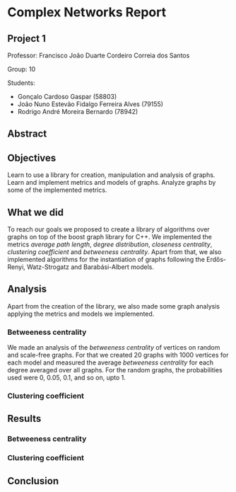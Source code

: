 # Complex Networks Report
## Project 1

Professor: Francisco João Duarte Cordeiro Correia dos Santos

Group: 10

Students:
  - Gonçalo Cardoso Gaspar (58803)
  - João Nuno Estevão Fidalgo Ferreira Alves (79155)
  - Rodrigo André Moreira Bernardo (78942)

## Abstract

## Objectives
Learn to use a library for creation, manipulation and analysis of graphs. Learn
and implement metrics and models of graphs. Analyze graphs by some of the
implemented metrics.

## What we did
To reach our goals we proposed to create a library of algorithms over graphs on
top of the boost graph library for C++.
We implemented the metrics
*average path length*,
*degree distribution*,
*closeness centrality*,
*clustering coefficient* and
*betweeness centrality*.
Apart from that, we also implemented algorithms for the instantiation of graphs
following the Erdős-Renyi, Watz-Strogatz and Barabási-Albert models.

## Analysis
Apart from the creation of the library, we also made some graph analysis
applying the metrics and models we implemented.

### Betweeness centrality
We made an analysis of the *betweeness centrality* of vertices on random and
scale-free graphs. For that we created 20 graphs with 1000 vertices for each
model and measured the average *betweeness centrality* for each degree averaged
over all graphs. For the random graphs, the probabilities used were 0, 0.05,
0.1, and so on, upto 1.

### Clustering coefficient

## Results
### Betweeness centrality
### Clustering coefficient

## Conclusion
